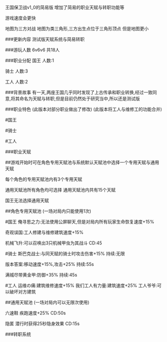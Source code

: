 王国保卫战v1_0的简易版
增加了简易的职业天赋与转职功能等

游戏速度会更快

地图为三方对战
地图为类三角形,三方出生点位于三角形顶点
但是地图更小

###更新内容
测试版天赋系统与简易转职

###游玩人数
6v6v6
共18人

###职业分配
国王
人数:1

骑士
人数:3

工人
人数:2

###背景故事
有一天,两座王国几乎同时发现了上古传承和职业转换,经过一致同意,将其命名为天赋与转职,但是目前仍然处于研究当中,所以还是测试版

###职业特色
(此版本对部分职业做出了修改)
(此版本将工人与维修工的功能合并)

#国王


#骑士


#工人


###职业天赋
<!--所有天赋的数值需要后期实装时调整-->

##游戏开始时可在角色专用天赋池与系统默认天赋池中选择一个专用天赋与通用天赋

每个角色的专用天赋池内有3个专用天赋

通用天赋池所有角色均可选择
通用天赋池内共有15个天赋

国王无法选择通用天赋

##角色专用天赋池
(一场对局内只能使用1次)

#国王
俺寻思之力:无法使用公屏聊天,但是对局内所有玩家生命恢复速度+15%

奇观误国:工人修建与维修建筑速度+15%

机械飞升:可以召唤出3只机械甲虫为其战斗
CD:45

#骑士
斯巴克战士:与同天赋的骑士时攻击伤害+15%
持续:无限

版本答案:移动速度+15%,攻击+25%
持续:55s

满城尽带黄金甲:防御+35%
持续:45s

#工人
运维の痛:建筑维修速度+15%
我们工人有力量:建筑速度+25%
工人爷爷:可以破坏对方建筑

##通用天赋池
(一场对局内可以无限次使用)

六速鞋
疾跑速度+25%
CD:50s

隐匿
潜行时获得25秒隐身效果
CD:15s
<!--潜行时隐身但是脚部发光，此功能需要底层渲染-->






###转职系统
